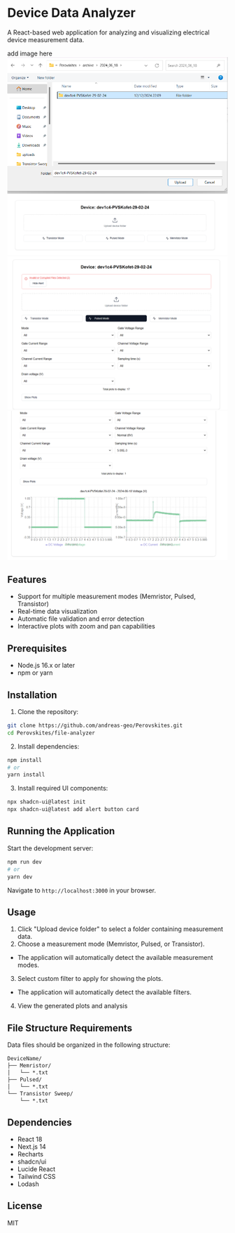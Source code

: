 # Device Data Analyzer

A React-based web application for analyzing and visualizing electrical device measurement data.

add image here
![alt text](./uploads/select_device_folder.png)
![alt text](./uploads/detected_modes.png)
![alt text](./uploads/filter_menu.png)
![alt text](./uploads/custom_filter.png)


## Features

- Support for multiple measurement modes (Memristor, Pulsed, Transistor)
- Real-time data visualization
- Automatic file validation and error detection
- Interactive plots with zoom and pan capabilities

## Prerequisites

- Node.js 16.x or later
- npm or yarn

## Installation

1. Clone the repository:
```bash
git clone https://github.com/andreas-geo/Perovskites.git
cd Perovskites/file-analyzer
```

2. Install dependencies:
```bash
npm install
# or
yarn install
```

3. Install required UI components:
```bash
npx shadcn-ui@latest init
npx shadcn-ui@latest add alert button card
```

## Running the Application

Start the development server:
```bash
npm run dev
# or
yarn dev
```

Navigate to `http://localhost:3000` in your browser.

## Usage

1. Click "Upload device folder" to select a folder containing measurement data.
2. Choose a measurement mode (Memristor, Pulsed, or Transistor).
 - The application will automatically detect the available measurement modes.
3. Select custom filter to apply for showing the plots.
 - The application will automatically detect the available filters.
4. View the generated plots and analysis

## File Structure Requirements

Data files should be organized in the following structure:
```
DeviceName/
├── Memristor/
│   └── *.txt
├── Pulsed/
│   └── *.txt
└── Transistor Sweep/
    └── *.txt
```

## Dependencies

- React 18
- Next.js 14
- Recharts
- shadcn/ui
- Lucide React
- Tailwind CSS
- Lodash

## License

MIT